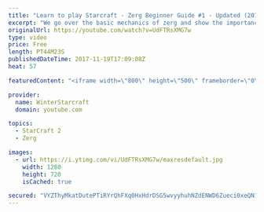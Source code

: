 ```yaml
---
title: "Learn to play Starcraft - Zerg Beginner Guide #1 - Updated (2017)"
excerpt: "We go over the basic mechanics of zerg and show the importance of understanding at least some of what your opponent is doing.  This guide is meant for players with an understanding of the objectives of starcraft but without any strong direction or gameplan, especially for each specific race! -- Watch"
originalUrl: https://youtube.com/watch?v=UdFTRsXMG7w
type: video
price: Free
length: PT44M23S
publishedDateTime: 2017-11-19T17:09:08Z
heat: 57

featuredContent: "<iframe width=\"800\" height=\"500\" frameborder=\"0\" src=\"https://www.youtube.com/embed/UdFTRsXMG7w\" allow=\"accelerometer; autoplay; encrypted-media; gyroscope; picture-in-picture\" allowfullscreen></iframe>"

provider:
  name: WinterStarcraft
  domain: youtube.com

topics:
  - StarCraft 2
  - Zerg

images:
  - url: https://i.ytimg.com/vi/UdFTRsXMG7w/maxresdefault.jpg
    width: 1280
    height: 720
    isCached: true

secured: "VYZThyMkatDutePTiRYrQhFXq0HxHdrDSG5wvyyhuhNZdENWD6Zueci0xeQN1DpFmG6LqGFUP4jo7qRbIvRCNdXYzb/JBHF4vsgUMlPTTL3tx6sfUa44Htd8SOoqC6kSs2fH4sPdOKzV+CLpmaaRw2lIfihzOiJonUusi+II32DEp/rFsExdPKrWK+x1jY9uvzj8YunsygYDMqhIS9VmPVmueNSIElO5PklmsHMysJhuLILhoyBGN2NdIvLMmshOB3oNC3/RjMIsBVqby033gJTPnQ39fwCDHfYEhdFDisrw8f6PHDYiQ7d1juamXTWZWILllIPbpEbol02e34nG5TxE1goJCCzPYwA/F5/Zo84hacZ9OuwIBbrkEXL9BTXSFFp1Ksvtlcew0cAsl6bIQzjw4uanNfvocFYRzJ3CxdMcrq/O5NiNvZ9S+A7ayEdh;jxVcOKyC/HYVn2WJMg8v4g=="
---
```


